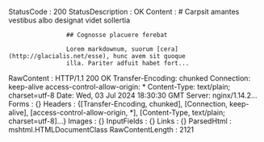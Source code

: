

StatusCode        : 200
StatusDescription : OK
Content           : # Carpsit amantes vestibus albo designat videt sollertia
                    
                    ## Cognosse placuere ferebat
                    
                    Lorem markdownum, suorum [cera](http://glacialis.net/esse), hunc avem sit quoque
                    illa. Pariter adfuit habet fort...
RawContent        : HTTP/1.1 200 OK
                    Transfer-Encoding: chunked
                    Connection: keep-alive
                    access-control-allow-origin: *
                    Content-Type: text/plain; charset=utf-8
                    Date: Wed, 03 Jul 2024 18:30:30 GMT
                    Server: nginx/1.14.2...
Forms             : {}
Headers           : {[Transfer-Encoding, chunked], [Connection, keep-alive], [access-control-allow-origin, 
                    *], [Content-Type, text/plain; charset=utf-8]...}
Images            : {}
InputFields       : {}
Links             : {}
ParsedHtml        : mshtml.HTMLDocumentClass
RawContentLength  : 2121




